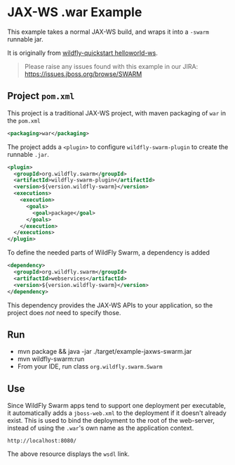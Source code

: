# JAX-WS .war Example

This example takes a normal JAX-WS build, and wraps it into
a `-swarm` runnable jar.

It is originally from [wildfly-quickstart helloworld-ws](https://github.com/wildfly/quickstart/tree/10.x/helloworld-ws).

> Please raise any issues found with this example in our JIRA:
> https://issues.jboss.org/browse/SWARM

## Project `pom.xml`

This project is a traditional JAX-WS project, with maven packaging
of `war` in the `pom.xml`

``` xml
<packaging>war</packaging>
```

The project adds a `<plugin>` to configure `wildfly-swarm-plugin` to
create the runnable `.jar`.

``` xml
<plugin>
  <groupId>org.wildfly.swarm</groupId>
  <artifactId>wildfly-swarm-plugin</artifactId>
  <version>${version.wildfly-swarm}</version>
  <executions>
    <execution>
      <goals>
        <goal>package</goal>
      </goals>
    </execution>
  </executions>
</plugin>
```

To define the needed parts of WildFly Swarm, a dependency is added

``` xml
<dependency>
  <groupId>org.wildfly.swarm</groupId>
  <artifactId>webservices</artifactId>
  <version>${version.wildfly-swarm}</version>
</dependency>
```

This dependency provides the JAX-WS APIs to your application, so the
project does *not* need to specify those.

## Run

* mvn package && java -jar ./target/example-jaxws-swarm.jar
* mvn wildfly-swarm:run
* From your IDE, run class `org.wildfly.swarm.Swarm`

## Use

Since WildFly Swarm apps tend to support one deployment per executable, it
automatically adds a `jboss-web.xml` to the deployment if it doesn't already
exist.  This is used to bind the deployment to the root of the web-server,
instead of using the `.war`'s own name as the application context.

```
http://localhost:8080/
```

The above resource displays the `wsdl` link.
